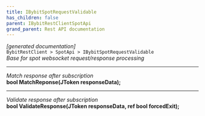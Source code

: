```yaml
---
title: IBybitSpotRequestValidable
has_children: false
parent: IBybitRestClientSpotApi
grand_parent: Rest API documentation
---
```

*[generated documentation]*  
`BybitRestClient > SpotApi > IBybitSpotRequestValidable`  
*Base for spot websocket request/response processing*
  
***
*Match response after subscription*  
**bool MatchReponse(JToken responseData);**  
***
*Validate response after subscription*  
**bool ValidateResponse(JToken responseData, ref bool forcedExit);**  
